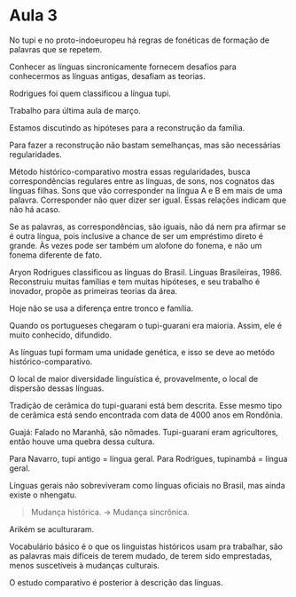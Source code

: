 Aula 3
======

No tupi e no proto-indoeuropeu há regras de fonéticas de formação de palavras que se repetem.

Conhecer as línguas sincronicamente fornecem desafios para conhecermos as línguas antigas, desafiam as teorias.

Rodrigues foi quem classificou a língua tupi.

Trabalho para última aula de março.

Estamos discutindo as hipóteses para a reconstrução da família.

Para fazer a reconstrução não bastam semelhanças, mas são necessárias regularidades.

Método histórico-comparativo mostra essas regularidades, busca correspondências regulares entre as línguas, de sons, nos cognatos das línguas filhas. Sons que vão corresponder na língua A e B em mais de uma palavra. Corresponder não quer dizer ser igual. Essas relações indicam que não há acaso.

Se as palavras, as correspondências, são iguais, não dá nem pra afirmar se é outra língua, pois inclusive a chance de ser um empréstimo direto é grande. Às vezes pode ser também um alofone do fonema, e não um fonema diferente de fato.

Aryon Rodrigues classificou as línguas do Brasil. Línguas Brasileiras, 1986. Reconstruiu muitas famílias e tem muitas hipóteses, e seu trabalho é inovador, propõe as primeiras teorias da área.

Hoje não se usa a diferença entre tronco e família.

Quando os portugueses chegaram o tupi-guarani era maioria. Assim, ele é muito conhecido, difundido.

As línguas tupi formam uma unidade genética, e isso se deve ao metódo histórico-comparativo.

O local de maior diversidade linguística é, provavelmente, o local de dispersão dessas línguas.

Tradição de cerâmica do tupi-guarani está bem descrita. Esse mesmo tipo de cerâmica está sendo encontrada com data de 4000 anos em Rondônia.

Guajá: Falado no Maranhã, são nômades. Tupi-guarani eram agricultores, então houve uma quebra dessa cultura.

Para Navarro, tupi antigo = língua geral. Para Rodrigues, tupinambá = língua geral.

Línguas gerais não sobreviveram como línguas oficiais no Brasil, mas ainda existe o nhengatu.

> Mudança histórica.
-> Mudança sincrônica.

Arikém se aculturaram.

Vocabulário básico é o que os linguistas históricos usam pra trabalhar, são as palavras mais difíceis de terem mudado, de terem sido emprestadas, menos suscetíveis à mudanças culturais.

O estudo comparativo é posterior à descrição das línguas.
